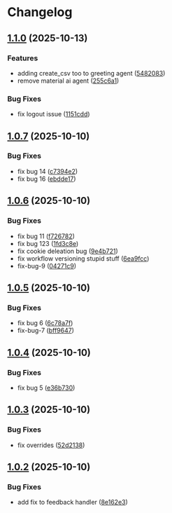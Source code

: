 # Changelog

## [1.1.0](https://github.com/muralimanoharv/material-ai/compare/v1.0.7...v1.1.0) (2025-10-13)


### Features

* adding create_csv too to greeting agent ([5482083](https://github.com/muralimanoharv/material-ai/commit/5482083009613a2ed6e264b89530f6ac444d86ec))
* remove material ai agent ([255c6a1](https://github.com/muralimanoharv/material-ai/commit/255c6a1df1e290409ff4a9bcf18e9bdae588e386))


### Bug Fixes

* fix logout issue ([1151cdd](https://github.com/muralimanoharv/material-ai/commit/1151cddbaa846822085a4cd3fb542b27eaa190d6))

## [1.0.7](https://github.com/muralimanoharv/material-ai/compare/v1.0.6...v1.0.7) (2025-10-10)


### Bug Fixes

* fix bug 14 ([c7394e2](https://github.com/muralimanoharv/material-ai/commit/c7394e23b952b8c62a7c3e5320e99242c9e51d8d))
* fix bug 16 ([ebdde17](https://github.com/muralimanoharv/material-ai/commit/ebdde175668ec06fe48dd50e76360f458090c975))

## [1.0.6](https://github.com/muralimanoharv/material-ai/compare/v1.0.5...v1.0.6) (2025-10-10)


### Bug Fixes

* fix bug 11 ([f726782](https://github.com/muralimanoharv/material-ai/commit/f726782f70b0899600d59397fded0fdb6d96191e))
* fix bug 123 ([1fd3c8e](https://github.com/muralimanoharv/material-ai/commit/1fd3c8e66ab601ec9dace3a07184bc8c77583b7f))
* fix cookie deleation bug ([9e4b721](https://github.com/muralimanoharv/material-ai/commit/9e4b721dc0c5d843941fec072136e3fcef4e89aa))
* fix workflow versioning stupid stuff ([6ea9fcc](https://github.com/muralimanoharv/material-ai/commit/6ea9fcc84a74832cedf4c44ad2d8f9593fd81541))
* fix-bug-9 ([04271c9](https://github.com/muralimanoharv/material-ai/commit/04271c9e3884b00c4d821e2adc215448830d2afa))

## [1.0.5](https://github.com/muralimanoharv/material-ai/compare/v1.0.4...v1.0.5) (2025-10-10)


### Bug Fixes

* fix bug 6 ([6c78a7f](https://github.com/muralimanoharv/material-ai/commit/6c78a7f32d62a2c34de5e20749832b7c6afeb770))
* fix-bug-7 ([bff9647](https://github.com/muralimanoharv/material-ai/commit/bff96478050fd5a0571762e79a7e68ac9d689954))

## [1.0.4](https://github.com/muralimanoharv/material-ai/compare/v1.0.3...v1.0.4) (2025-10-10)


### Bug Fixes

* fix bug 5 ([e36b730](https://github.com/muralimanoharv/material-ai/commit/e36b7307eccd6d3d659fca084426ddabd0a1acd1))

## [1.0.3](https://github.com/muralimanoharv/material-ai/compare/v1.0.2...v1.0.3) (2025-10-10)


### Bug Fixes

* fix overrides ([52d2138](https://github.com/muralimanoharv/material-ai/commit/52d213800f33ef574d0632e79f2f32e77d9f9526))

## [1.0.2](https://github.com/muralimanoharv/material-ai/compare/v1.0.1...v1.0.2) (2025-10-10)


### Bug Fixes

* add fix to feedback handler ([8e162e3](https://github.com/muralimanoharv/material-ai/commit/8e162e3cc1bd2e2ecfdaa71b8ed0509e8e37a332))
